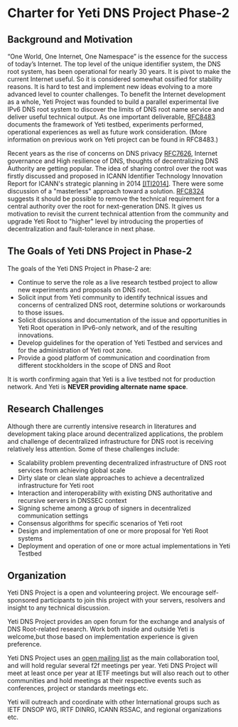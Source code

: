 
# Charter for Yeti DNS Project Phase-2

## Background and Motivation

“One World, One Internet, One Namespace” is the essence for the success of today’s Internet. The top level of the unique identifier system, the DNS root system, has been operational for nearly 30 years. It is pivot to make the current Internet useful. So it is considered somewhat ossified for stability reasons. It is hard to test and implement new ideas evolving to a more advanced level to counter challenges. To benefit the Internet development as a whole, Yeti Project was founded to build a parallel experimental live IPv6 DNS root system to discover the limits of DNS root name service and deliver useful technical output. As one important deliverable, [RFC8483](https://tools.ietf.org/html/rfc8483) documents the framework of Yeti testbed, experiments performed, operational experiences as well as future work consideration. (More information on previous work on Yeti project can be found in RFC8483.)

Recent years as the rise of concerns on DNS privacy [RFC7626](https://tools.ietf.org/html/rfc7626), Internet governance and High resilience of DNS, thoughts of decentralizing DNS Authority are getting popular. The idea of sharing control over the root was firstly discussed and proposed in ICANN Identifier Technology Innovation Report for ICANN's strategic planning in 2014 [[ITI2014]](https://www.icann.org/en/system/files/files/iti-report-15may14-en.pdf). There were some discussion of a "masterless" approach toward a solution.  [RFC8324](https://tools.ietf.org/html/rfc8324) suggests it should be possible to remove the technical requirement for a central authority over the root for next-generation DNS. It gives us motivation to revisit the current technical attention from the community and upgrade Yeti Root to "higher" level by introducing the properties of decentralization and fault-tolerance in next phase.

## The Goals of Yeti DNS Project in Phase-2

The goals of the Yeti DNS Project in Phase-2 are:

* Continue to serve the role as a live research testbed project to allow new experiments and proposals on DNS root.
* Solicit input from Yeti community to identify technical issues and concerns of centralized DNS root, determine solutions or workarounds to those issues.
* Solicit discussions and documentation of the issue and opportunities in Yeti Root operation in IPv6-only network, and of the resulting innovations.
* Develop guidelines for the operation of Yeti Testbed and services and for the administration of Yeti root zone. 
* Provide a good platform of communication and coordination from different stockholders in the scope of DNS and Root

It is worth confirming again that Yeti is a live testbed not for production network. And Yeti is **NEVER providing alternate name space**.

## Research Challenges

Although there are currently intensive research in literatures and development taking place around decentralized applications, the problem and challenge of decentralized infrastructure for DNS root is receiving relatively less attention. Some of these challenges include: 

* Scalability problem preventing decentralized infrastructure of DNS root services from achieving global scale
* Dirty slate or clean slate approaches to achieve a decentralized infrastructure for Yeti root
* Interaction and interoperability with existing DNS authoritative and recursive servers in DNSSEC context 
* Signing scheme among a group of signers in decentralized communication settings
* Consensus algorithms for specific scenarios of Yeti root
* Design and implementation of one or more proposal for Yeti Root systems
* Deployment and operation of one or more actual implementations in Yeti Testbed

## Organization

Yeti DNS Project is a open and volunteering project. We encourage self-sponsored participants to join this project with your servers, resolvers and insight to any technical discussion.

Yeti DNS Project provides an open forum for the exchange and analysis of DNS Root-related research.  Work both inside and outside Yeti is welcome,but those based on implementation experience is given preference. 

Yeti DNS Project uses an [open mailing list](http://lists.yeti-dns.org/mailman/listinfo/discuss) as the main collaboration tool, and will hold regular several f2f meetings per year. Yeti DNS Project will meet at least once per year at IETF meetings but will also reach out to other communities and hold meetings at their respective events such as conferences, project or standards meetings etc.

Yeti will outreach and coordinate with other International groups such as IETF DNSOP WG, IRTF DINRG, ICANN RSSAC, and regional organizations etc.



